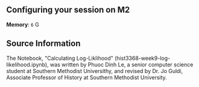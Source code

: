 ## Configuring your session on M2

<!-- Your session's settings should look like the following image: 

<!-- ![placeholdertext]()

<!-- __Additional environments to load__: `environment` 

<!-- __Custom module paths__: `module use $HOME/digital-history/text_mining_with_python` -->

__Memory__: `6` G

## Source Information

The Notebook, "Calculating Log-Liklihood" (hist3368-week9-log-likelihood.ipynb), was written by Phuoc Dinh Le, a senior computer science student at Southern Methodist Universithy, and revised by Dr. Jo Guldi, Associate Professor of History at Southern Methodist University. 
